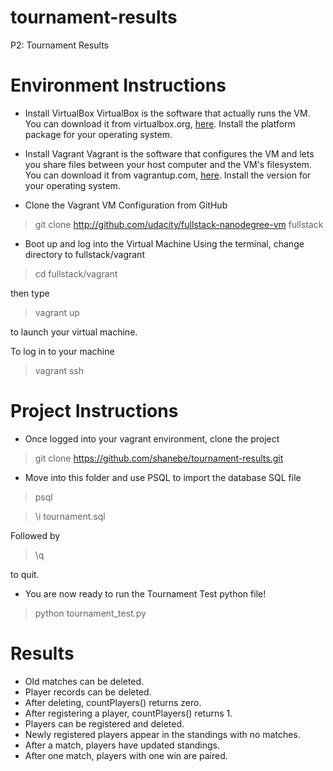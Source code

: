 # tournament-results
P2: Tournament Results

# Environment Instructions
- Install VirtualBox
VirtualBox is the software that actually runs the VM. You can download it from virtualbox.org, <a href="https://www.virtualbox.org/wiki/Downloads">here</a>. Install the platform package for your operating system.

- Install Vagrant
Vagrant is the software that configures the VM and lets you share files between your host computer and the VM's filesystem.  You can download it from vagrantup.com, <a href="https://www.vagrantup.com/downloads">here</a>. Install the version for your operating system.

- Clone the Vagrant VM Configuration from GitHub

> git clone http://github.com/udacity/fullstack-nanodegree-vm fullstack

- Boot up and log into the Virtual Machine
Using the terminal, change directory to fullstack/vagrant 

> cd fullstack/vagrant

then type 

> vagrant up 

to launch your virtual machine.

To log in to your machine 

> vagrant ssh

# Project Instructions

- Once logged into your vagrant environment, clone the project 

> git clone https://github.com/shanebe/tournament-results.git

- Move into this folder and use PSQL to import the database SQL file

> psql

> \i tournament.sql

Followed by 
> \q

to quit.

- You are now ready to run the Tournament Test python file!

> python tournament_test.py

# Results

- Old matches can be deleted.
- Player records can be deleted.
- After deleting, countPlayers() returns zero.
- After registering a player, countPlayers() returns 1.
- Players can be registered and deleted.
- Newly registered players appear in the standings with no matches.
- After a match, players have updated standings.
- After one match, players with one win are paired.
